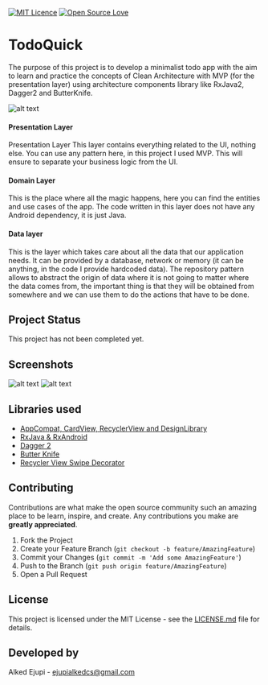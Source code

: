 [![MIT Licence](https://badges.frapsoft.com/os/mit/mit.svg?v=103)](https://opensource.org/licenses/mit-license.php)
[![Open Source Love](https://badges.frapsoft.com/os/v1/open-source.svg?v=103)](https://github.com/ellerbrock/open-source-badges/)
# TodoQuick

The purpose of this project is to develop a minimalist todo app with the aim to learn and practice the concepts of Clean Architecture  with MVP (for the presentation layer) using architecture components library like RxJava2, Dagger2 and ButterKnife.


![alt text](https://raw.githubusercontent.com/ejupialked/todo-clean-architecture/master/art/architecture.png)


#### Presentation Layer
Presentation Layer
This layer contains everything related to the UI, nothing else. You can use any pattern here, in this project I used MVP. This will ensure to separate your business logic from the UI.
#### Domain Layer
This is the place where all the magic happens, here you can find the entities and use cases of the app. The code written in this layer does not have any Android dependency, it is just Java. 
#### Data layer
This is the layer which takes care about all the data that our application needs. It can be provided by a database, network or memory (it can be anything, in the code I provide hardcoded data). The repository pattern allows to abstract the origin of data where it is not going to matter where the data comes from, the important thing is that they will be obtained from somewhere and we can use them to do the actions that have to be done.

## Project Status
This project has not been completed yet.
## Screenshots

![alt text](https://raw.githubusercontent.com/EjupiAlked/todo-app/master/art/tasktype_art.png)
![alt text](https://raw.githubusercontent.com/EjupiAlked/todo-app/master/art/tasks_art.png)

## Libraries used
* [AppCompat, CardView, RecyclerView and DesignLibrary][2]
* [RxJava & RxAndroid][3]
* [Dagger 2][4]
* [Butter Knife][5]
* [Recycler View Swipe Decorator][6]

[2]: http://developer.android.com/intl/es/tools/support-library/index.html
[3]: https://github.com/ReactiveX/RxAndroid
[4]: https://github.com/google/dagger
[5]: https://github.com/JakeWharton/butterknife
[6]: https://github.com/xabaras/RecyclerViewSwipeDecorator
[7]: https://github.com/EjupiAlked/TodoQuick/blob/master/LICENSE



## Contributing

Contributions are what make the open source community such an amazing place to be learn, inspire, and create. Any contributions you make are **greatly appreciated**.

1. Fork the Project
2. Create your Feature Branch (`git checkout -b feature/AmazingFeature`)
3. Commit your Changes (`git commit -m 'Add some AmazingFeature'`)
4. Push to the Branch (`git push origin feature/AmazingFeature`)
5. Open a Pull Request
## License

This project is licensed under the MIT License - see the [LICENSE.md][7] file for details.

## Developed by

Alked Ejupi - ejupialkedcs@gmail.com
